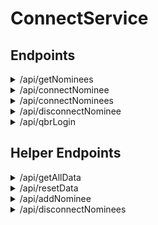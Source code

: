 # ConnectService

## Endpoints ##
<details>
   <summary>/api/getNominees</summary>
   <p>
   <ul>
      <li>Retrieves a list of connected nominees by qff number</li>
      
   <li>Input:
   {
      "qffNo": integer
   }</li>
      
   <li>Output:
   [
      {
           nomineeId: integer,
           nomineeName: String,
           points: integer,
           qffNo: integer,
           isConnected: boolean
       }
   ]</li>
   </ul>
  </p>
 </details>
 
 <details>
   <summary>/api/connectNominee</summary>
   <p>
      <ul>
         <li>Connects nominee to qff number</li>      
         <li>Input: 
         { 
            "qffNo": integer, 
            "nomineeId": integer 
         }</li>         
         <li>
            Output: Status code
         </li>
   </ul>
  </p>
 </details>
 
 <details>
   <summary>/api/connectNominees</summary>
   <p>
      <ul>
         <li>Connects all dentified nominees to qff number</li>      
         <li>Input: 
         { 
            "qffNo": integer
         }</li>         
         <li>
            Output: Status code
         </li>
   </ul>
  </p>
 </details>
 
 <details>
   <summary>/api/disconnectNominee</summary>
   <p>
      <ul>
         <li>Disconnects nominee from qff number</li>
      
   <li>Input:
   {
      "qffNo": integer,
      "nomineeId": integer
   }</li>
      
   <li>Output:
   Status code</li>
   </ul>
  </p>
 </details>
 
 <details>
   <summary>/api/qbrLogin</summary>
   <p>
      <ul>
         <li>Displays QBR login page</li>      
         <li>Input: /api/qbrLogin?qffNo=1234567890&nomineeId=987654321&redirectUrl=http://www.google.com.au</li>         
         <li>
            Output: QBR login page
         </li>
   </ul>
  </p>
 </details>
 
 ## Helper Endpoints ##
<details>
   <summary>/api/getAllData</summary>
   <p>
   <ul>
      <li>Retrieves a list of all nominees in DB</li>
      
   <li>Input:none
      
   <li>Output:
   [
      {
           nomineeId: integer,
           nomineeName: String,
           points: integer,
           qffNo: integer,
           isConnected: boolean
       }
   ]</li>
   </ul>
  </p>
 </details>
 
 <details>
   <summary>/api/resetData</summary>
   <p>
   <ul>
      <li>Resets DB to original state</li>
      
   <li>Input:none
      
   <li>Output: Status code</li>
   </ul>
  </p>
 </details>
 
 <details>
   <summary>/api/addNominee</summary>
   <p>
   <ul>
      <li>Adds a nominee to DB</li>
      
   <li>Input: 
      {
           nomineeId: integer,
           nomineeName: String,
           points: integer,
           qffNo: integer,
           isConnected: boolean
       }
      
   <li>Output: Staus code</li>
   </ul>
  </p>
 </details>
 
 <details>
   <summary>/api/disconnectNominees</summary>
   <p>
   <ul>
      <li>Disconnects all nominees for qffNo</li>
      
   <li>Input: 
      {
           qffNo: integer
       }
      
   <li>Output: Staus code</li>
   </ul>
  </p>
 </details>

